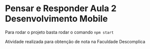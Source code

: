 # Pensar e Responder Aula 2 Desenvolvimento Mobile

Para rodar o projeto basta rodar o comando
`npm start`

Atividade realizada para obtenção de nota na Faculdade Descomplica
